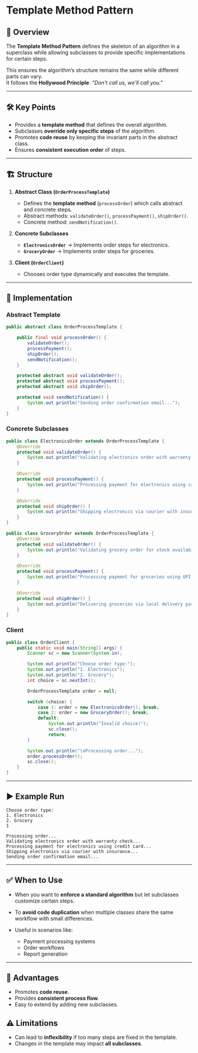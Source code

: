 # Template Method Pattern

## 📖 Overview
The **Template Method Pattern** defines the skeleton of an algorithm in a superclass while allowing subclasses to provide specific implementations for certain steps.  

This ensures the algorithm’s structure remains the same while different parts can vary.  
It follows the **Hollywood Principle**: *"Don’t call us, we’ll call you."*

---

## 🛠️ Key Points
- Provides a **template method** that defines the overall algorithm.
- Subclasses **override only specific steps** of the algorithm.
- Promotes **code reuse** by keeping the invariant parts in the abstract class.
- Ensures **consistent execution order** of steps.

---

## 🏗️ Structure
1. **Abstract Class (`OrderProcessTemplate`)**
   - Defines the **template method** (`processOrder`) which calls abstract and concrete steps.
   - Abstract methods: `validateOrder()`, `processPayment()`, `shipOrder()`.
   - Concrete method: `sendNotification()`.

2. **Concrete Subclasses**
   - **`ElectronicsOrder`** → Implements order steps for electronics.
   - **`GroceryOrder`** → Implements order steps for groceries.

3. **Client (`OrderClient`)**
   - Chooses order type dynamically and executes the template.

---

## 📂 Implementation
### **Abstract Template**
```java
public abstract class OrderProcessTemplate {

    public final void processOrder() {
        validateOrder();
        processPayment();
        shipOrder();
        sendNotification();
    }

    protected abstract void validateOrder();
    protected abstract void processPayment();
    protected abstract void shipOrder();

    protected void sendNotification() {
        System.out.println("Sending order confirmation email...");
    }
}
````

### **Concrete Subclasses**

```java
public class ElectronicsOrder extends OrderProcessTemplate {
    @Override
    protected void validateOrder() {
        System.out.println("Validating electronics order with warranty check...");
    }

    @Override
    protected void processPayment() {
        System.out.println("Processing payment for electronics using credit card...");
    }

    @Override
    protected void shipOrder() {
        System.out.println("Shipping electronics via courier with insurance...");
    }
}
```

```java
public class GroceryOrder extends OrderProcessTemplate {
    @Override
    protected void validateOrder() {
        System.out.println("Validating grocery order for stock availability...");
    }

    @Override
    protected void processPayment() {
        System.out.println("Processing payment for groceries using UPI...");
    }

    @Override
    protected void shipOrder() {
        System.out.println("Delivering groceries via local delivery partner...");
    }
}
```

### **Client**

```java
public class OrderClient {
    public static void main(String[] args) {
        Scanner sc = new Scanner(System.in);

        System.out.println("Choose order type:");
        System.out.println("1. Electronics");
        System.out.println("2. Grocery");
        int choice = sc.nextInt();

        OrderProcessTemplate order = null;

        switch (choice) {
            case 1: order = new ElectronicsOrder(); break;
            case 2: order = new GroceryOrder(); break;
            default:
                System.out.println("Invalid choice!");
                sc.close();
                return;
        }

        System.out.println("\nProcessing order...");
        order.processOrder();
        sc.close();
    }
}
```

---

## ▶️ Example Run

```
Choose order type:
1. Electronics
2. Grocery
1

Processing order...
Validating electronics order with warranty check...
Processing payment for electronics using credit card...
Shipping electronics via courier with insurance...
Sending order confirmation email...
```

---

## ✅ When to Use

* When you want to **enforce a standard algorithm** but let subclasses customize certain steps.
* To **avoid code duplication** when multiple classes share the same workflow with small differences.
* Useful in scenarios like:

  * Payment processing systems
  * Order workflows
  * Report generation

---

## 🎯 Advantages

* Promotes **code reuse**.
* Provides **consistent process flow**.
* Easy to extend by adding new subclasses.

## ⚠️ Limitations

* Can lead to **inflexibility** if too many steps are fixed in the template.
* Changes in the template may impact **all subclasses**.